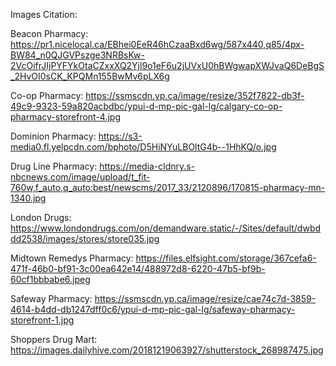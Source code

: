 Images Citation:

Beacon Pharmacy: https://pr1.nicelocal.ca/EBhei0EeR46hCzaaBxd6wg/587x440,q85/4px-BW84_n0QJGVPszge3NRBsKw-2VcOifrJIjPYFYkOtaCZxxXQ2Yjl9o1eF6u2jUVxU0hBWgwapXWJvaQ6DeBgS_2HvOI0sCK_KPQMn155BwMv6pLX6g

Co-op Pharmacy: https://ssmscdn.yp.ca/image/resize/352f7822-db3f-49c9-9323-59a820acbdbc/ypui-d-mp-pic-gal-lg/calgary-co-op-pharmacy-storefront-4.jpg

Dominion Pharmacy: https://s3-media0.fl.yelpcdn.com/bphoto/D5HiNYuLBOltG4b--1HhKQ/o.jpg

Drug Line Pharmacy: https://media-cldnry.s-nbcnews.com/image/upload/t_fit-760w,f_auto,q_auto:best/newscms/2017_33/2120896/170815-pharmacy-mn-1340.jpg

London Drugs: https://www.londondrugs.com/on/demandware.static/-/Sites/default/dwbddd2538/images/stores/store035.jpg

Midtown Remedys Pharmacy: https://files.elfsight.com/storage/367cefa6-471f-46b0-bf91-3c00ea642e14/488972d8-6220-47b5-bf9b-60cf1bbbabe6.jpeg

Safeway Pharmacy: https://ssmscdn.yp.ca/image/resize/cae74c7d-3859-4614-b4dd-db1247dff0c6/ypui-d-mp-pic-gal-lg/safeway-pharmacy-storefront-1.jpg

Shoppers Drug Mart: https://images.dailyhive.com/20181219063927/shutterstock_268987475.jpg
